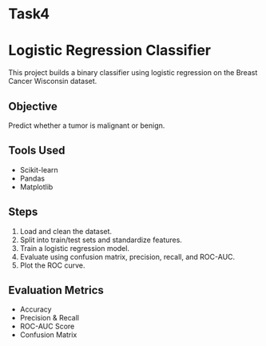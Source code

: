 # Task4
# Logistic Regression Classifier

This project builds a binary classifier using logistic regression on the Breast Cancer Wisconsin dataset.

## Objective
Predict whether a tumor is malignant or benign.

## Tools Used
- Scikit-learn
- Pandas
- Matplotlib

## Steps
1. Load and clean the dataset.
2. Split into train/test sets and standardize features.
3. Train a logistic regression model.
4. Evaluate using confusion matrix, precision, recall, and ROC-AUC.
5. Plot the ROC curve.

## Evaluation Metrics
- Accuracy
- Precision & Recall
- ROC-AUC Score
- Confusion Matrix

